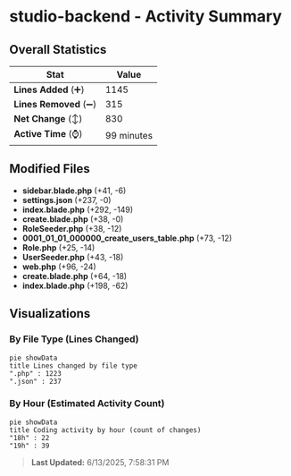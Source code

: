 # studio-backend - Activity Summary 

## Overall Statistics

| Stat                   | Value                                                             |
| ---------------------- | ----------------------------------------------------------------- |
| **Lines Added** (➕)   | 1145                                          |
| **Lines Removed** (➖) | 315                                        |
| **Net Change** (↕)    | 830                |
| **Active Time** (⌚)   | 99 minutes |


## Modified Files
- **sidebar.blade.php** (+41, -6)
- **settings.json** (+237, -0)
- **index.blade.php** (+292, -149)
- **create.blade.php** (+38, -0)
- **RoleSeeder.php** (+38, -12)
- **0001_01_01_000000_create_users_table.php** (+73, -12)
- **Role.php** (+25, -14)
- **UserSeeder.php** (+43, -18)
- **web.php** (+96, -24)
- **create.blade.php** (+64, -18)
- **index.blade.php** (+198, -62)

## Visualizations

### By File Type (Lines Changed)

```mermaid
pie showData
title Lines changed by file type
".php" : 1223
".json" : 237
```

### By Hour (Estimated Activity Count)

```mermaid
pie showData
title Coding activity by hour (count of changes)
"18h" : 22
"19h" : 39
```


> **Last Updated:** 6/13/2025, 7:58:31 PM